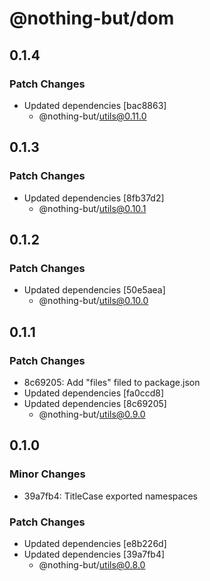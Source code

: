 # @nothing-but/dom

## 0.1.4

### Patch Changes

-   Updated dependencies [bac8863]
    -   @nothing-but/utils@0.11.0

## 0.1.3

### Patch Changes

-   Updated dependencies [8fb37d2]
    -   @nothing-but/utils@0.10.1

## 0.1.2

### Patch Changes

-   Updated dependencies [50e5aea]
    -   @nothing-but/utils@0.10.0

## 0.1.1

### Patch Changes

-   8c69205: Add "files" filed to package.json
-   Updated dependencies [fa0ccd8]
-   Updated dependencies [8c69205]
    -   @nothing-but/utils@0.9.0

## 0.1.0

### Minor Changes

-   39a7fb4: TitleCase exported namespaces

### Patch Changes

-   Updated dependencies [e8b226d]
-   Updated dependencies [39a7fb4]
    -   @nothing-but/utils@0.8.0
